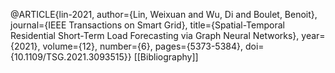 @ARTICLE{lin-2021,
  author={Lin, Weixuan and Wu, Di and Boulet, Benoit},
  journal={IEEE Transactions on Smart Grid}, 
  title={Spatial-Temporal Residential Short-Term Load Forecasting via Graph Neural Networks}, 
  year={2021},
  volume={12},
  number={6},
  pages={5373-5384},
  doi={10.1109/TSG.2021.3093515}}
[[Bibliography]]
  